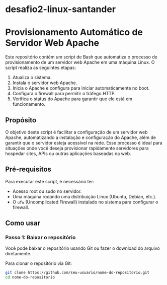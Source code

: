 # desafio2-linux-santander

# Provisionamento Automático de Servidor Web Apache

Este repositório contém um script de Bash que automatiza o processo de provisionamento de um servidor web Apache em uma máquina Linux. O script realiza as seguintes etapas:

1. Atualiza o sistema.
2. Instala o servidor web Apache.
3. Inicia o Apache e configura para iniciar automaticamente no boot.
4. Configura o firewall para permitir o tráfego HTTP.
5. Verifica o status do Apache para garantir que ele está em funcionamento.

## Propósito

O objetivo deste script é facilitar a configuração de um servidor web Apache, automatizando a instalação e configuração do Apache, além de garantir que o servidor esteja acessível na rede. Esse processo é ideal para situações onde você deseja provisionar rapidamente servidores para hospedar sites, APIs ou outras aplicações baseadas na web.

## Pré-requisitos

Para executar este script, é necessário ter:
- Acesso root ou sudo no servidor.
- Uma máquina rodando uma distribuição Linux (Ubuntu, Debian, etc.).
- O `ufw` (Uncomplicated Firewall) instalado no sistema para configurar o firewall.

## Como usar

### Passo 1: Baixar o repositório

Você pode baixar o repositório usando Git ou fazer o download do arquivo diretamente.

Para clonar o repositório via Git:

```bash
git clone https://github.com/seu-usuario/nome-do-repositorio.git
cd nome-do-repositorio
